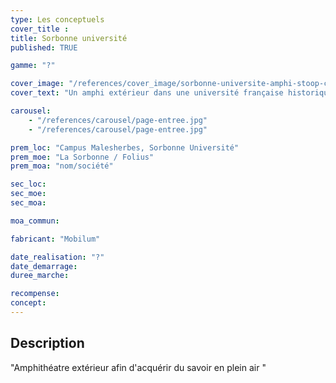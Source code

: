 ```yaml
---
type: Les conceptuels
cover_title :
title: Sorbonne université
published: TRUE

gamme: "?"

cover_image: "/references/cover_image/sorbonne-universite-amphi-stoop-cube.jpg"
cover_text: "Un amphi extérieur dans une université française historique"

carousel:
    - "/references/carousel/page-entree.jpg"
    - "/references/carousel/page-entree.jpg"

prem_loc: "Campus Malesherbes, Sorbonne Université"
prem_moe: "La Sorbonne / Folius"
prem_moa: "nom/société"

sec_loc:
sec_moe:
sec_moa:

moa_commun:

fabricant: "Mobilum"

date_realisation: "?"
date_demarrage:
duree_marche:

recompense:
concept:
---
```


## Description

"Amphithéatre extérieur afin d'acquérir du savoir en plein air "
